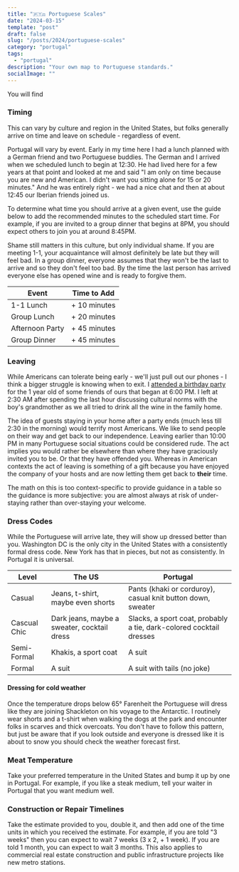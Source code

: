 ```yaml
---
title: "🇵🇹⚖️ Portuguese Scales"
date: "2024-03-15"
template: "post"
draft: false
slug: "/posts/2024/portuguese-scales"
category: "portugal"
tags:
  - "portugal"
description: "Your own map to Portuguese standards."
socialImage: ""
---
```


You will find 

### Timing

This can vary by culture and region in the United States, but folks generally arrive on time and leave on schedule - regardless of event.

Portugal will vary by event. Early in my time here I had a lunch planned with a German friend and two Portuguese buddies. The German and I arrived when we scheduled lunch to begin at 12:30. He had lived here for a few years at that point and looked at me and said "I am only on time because you are new and American. I didn't want you sitting alone for 15 or 20 minutes." And he was entirely right - we had a nice chat and then at about 12:45 our Iberian friends joined us.

To determine what time you should arrive at a given event, use the guide below to add the recommended minutes to the scheduled start time. For example, if you are invited to a group dinner that begins at 8PM, you should expect others to join you at around 8:45PM.

Shame still matters in this culture, but only individual shame. If you are meeting 1-1, your acquaintance will almost definitely be late but they will feel bad. In a group dinner, everyone assumes that they won't be the last to arrive and so they don't feel too bad. By the time the last person has arrived everyone else has opened wine and is ready to forgive them.

|Event|Time to Add|
|---|---|
|1-1 Lunch| + 10 minutes |
|Group Lunch| + 20 minutes |
|Afternoon Party| + 45 minutes |
|Group Dinner| + 45 minutes |

### Leaving

While Americans can tolerate being early - we'll just pull out our phones - I think a bigger struggle is knowing when to exit. I [attended a birthday party](https://blog.samrhea.com/posts/2023/benfica) for the 1 year old of some friends of ours that began at 6:00 PM. I left at 2:30 AM after spending the last hour discussing cultural norms with the boy's grandmother as we all tried to drink all the wine in the family home.

The idea of guests staying in your home after a party ends (much less till 2:30 in the morning) would terrify most Americans. We like to send people on their way and get back to our independence. Leaving earlier than 10:00 PM in many Portuguese social situations could be considered rude. The act implies you would rather be elsewhere than where they have graciously invited you to be. Or that they have offended you. Whereas in American contexts the act of leaving is something of a gift because you have enjoyed the company of your hosts and are now letting them get back to **their** time.

The math on this is too context-specific to provide guidance in a table so the guidance is more subjective: you are almost always at risk of under-staying rather than over-staying your welcome.

### Dress Codes

While the Portuguese will arrive late, they will show up dressed better than you. Washington DC is the only city in the United States with a consistently formal dress code. New York has that in pieces, but not as consistently. In Portugal it is universal.

|Level|The US|Portugal|
|---|---|---|
|Casual|Jeans, t-shirt, maybe even shorts|Pants (khaki or corduroy), casual knit button down, sweater|
|Cascual Chic|Dark jeans, maybe a sweater, cocktail dress|Slacks, a sport coat, probably a tie, dark-colored cocktail dresses|
|Semi-Formal|Khakis, a sport coat|A suit|
|Formal|A suit|A suit with tails (no joke)|

#### Dressing for cold weather

Once the temperature drops below 65° Farenheit the Portuguese will dress like they are joining Shackleton on his voyage to the Antarctic. I routinely wear shorts and a t-shirt when walking the dogs at the park and encounter folks in scarves and thick overcoats. You don't have to follow this pattern, but just be aware that if you look outside and everyone is dressed like it is about to snow you should check the weather forecast first.

### Meat Temperature

Take your preferred temperature in the United States and bump it up by one in Portugal. For example, if you like a steak medium, tell your waiter in Portugal that you want medium well.

### Construction or Repair Timelines

Take the estimate provided to you, double it, and then add one of the time units in which you received the estimate. For example, if you are told "3 weeks" then you can expect to wait 7 weeks (3 x 2, + 1 week). If you are told 1 month, you can expect to wait 3 months. This also applies to commercial real estate construction and public infrastructure projects like new metro stations.
